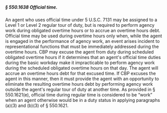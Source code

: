 ##### § 550.1638 Official time. #####

An agent who uses official time under 5 U.S.C. 7131 may be assigned to a Level 1 or Level 2 regular tour of duty, but is required to perform agency work during obligated overtime hours or to accrue an overtime hours debt. Official time may be used during overtime hours only when, while the agent is engaged in the performance of agency work, an event arises incident to representational functions that must be immediately addressed during the overtime hours. CBP may excuse the agent from duty during scheduled obligated overtime hours if it determines that an agent's official time duties during the basic workday make it impracticable to perform agency work during the scheduled obligated overtime hours on that day. The agent will accrue an overtime hours debt for that excused time. If CBP excuses the agent in this manner, then it must provide the agent with an opportunity to eliminate the resulting overtime hours debt by performing agency work outside the agent's regular tour of duty at another time. As provided in § 550.1621(e), official time during regular time is considered to be “work” when an agent otherwise would be in a duty status in applying paragraphs (a)(3) and (b)(3) of § 550.1621.
